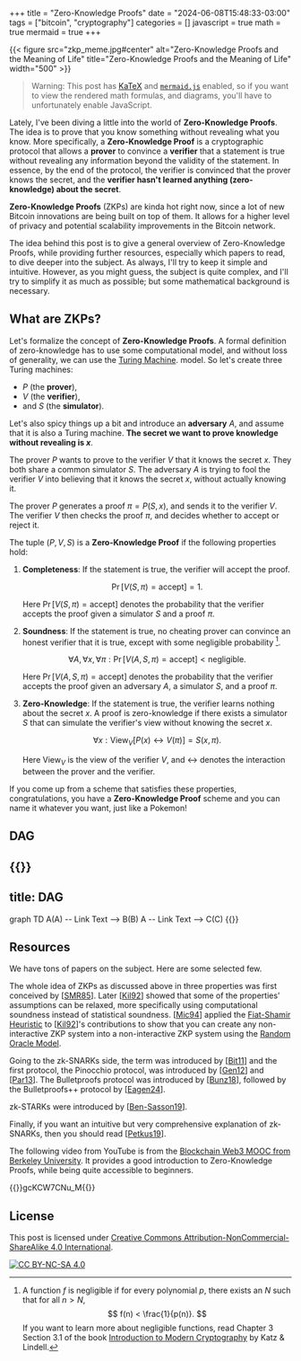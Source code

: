 +++
title = "Zero-Knowledge Proofs"
date = "2024-06-08T15:48:33-03:00"
tags = ["bitcoin", "cryptography"]
categories = []
javascript = true
math = true
mermaid = true
+++

{{< figure src="zkp_meme.jpg#center" alt="Zero-Knowledge Proofs and the Meaning of Life" title="Zero-Knowledge Proofs and the Meaning of Life" width="500" >}}

> Warning: This post has [KaTeX](https://katex.org/)
> and [`mermaid.js`](https://mermaid.js.org) enabled,
> so if you want to view the rendered math formulas,
> and diagrams,
> you'll have to unfortunately enable JavaScript.

Lately, I've been diving a little into the world of **Zero-Knowledge Proofs**.
The idea is to prove that you know something without revealing what you know.
More specifically, a **Zero-Knowledge Proof** is a cryptographic protocol that allows
a **prover** to convince a **verifier** that a statement is true without revealing
any information beyond the validity of the statement.
In essence, by the end of the protocol, the verifier is convinced that the prover knows the secret,
and the **verifier hasn't learned anything (zero-knowledge) about the secret**.

**Zero-Knowledge Proofs** (ZKPs) are kinda hot right now,
since a lot of new Bitcoin innovations are being built on top of them.
It allows for a higher level of privacy and potential scalability improvements
in the Bitcoin network.

The idea behind this post is to give a general overview of Zero-Knowledge Proofs,
while providing further resources,
especially which papers to read,
to dive deeper into the subject.
As always, I'll try to keep it simple and intuitive.
However, as you might guess, the subject is quite complex,
and I'll try to simplify it as much as possible;
but some mathematical background is necessary.

## What are ZKPs?

Let's formalize the concept of **Zero-Knowledge Proofs**.
A formal definition of zero-knowledge has to use some computational model,
and without loss of generality,
we can use the [Turing Machine](https://en.wikipedia.org/wiki/Turing_machine).
model.
So let's create three Turing machines:

- $P$ (the **prover**),
- $V$ (the **verifier**),
- and $S$ (the **simulator**).

Let's also spicy things up a bit and introduce an **adversary** $A$,
and assume that it is also a Turing machine.
**The secret we want to prove knowledge without revealing is $x$**.

The prover $P$ wants to prove to the verifier $V$ that it knows the secret $x$.
They both share a common simulator $S$.
The adversary $A$ is trying to fool the verifier $V$ into believing that it knows the secret $x$,
without actually knowing it.

The prover $P$ generates a proof $\pi = P(S, x)$,
and sends it to the verifier $V$.
The verifier $V$ then checks the proof $\pi$,
and decides whether to accept or reject it.

The tuple $(P, V, S)$ is a **Zero-Knowledge Proof** if the following properties hold:

1. **Completeness**: If the statement is true, the verifier will accept the proof.

   $$ \Pr\big[V(S, \pi) = \text{accept} \big] = 1. $$

   Here $\Pr\big[V(S, \pi) = \text{accept} \big]$ denotes the probability that the verifier accepts the proof given a simulator $S$ and a proof $\pi$.

1. **Soundness**: If the statement is true, no cheating prover can convince an honest verifier that it is true,
   except with some negligible probability [^negligible].

   $$ \forall A, \forall x, \forall \pi: \Pr\big[V(A, S, \pi) = \text{accept} \big] < \text{negligible}. $$

   Here $\Pr\big[V(A, S, \pi) = \text{accept} \big]$ denotes the probability that the verifier accepts the proof given an adversary $A$, a simulator $S$, and a proof $\pi$.

1. **Zero-Knowledge**: If the statement is true, the verifier learns nothing about the secret $x$.
    A proof is zero-knowledge if there exists a simulator $S$ that can simulate the verifier's view
    without knowing the secret $x$.

    $$ \forall x: \text{View}_V\big[P(x) \leftrightarrow V(\pi)\big] = S(x, \pi). $$

    Here $\text{View}_V$ is the view of the verifier $V$,
    and $\leftrightarrow$ denotes the interaction between the prover and the verifier.

[^negligible]: A function $f$ is negligible if for every polynomial $p$,
   there exists an $N$ such that for all $n > N$,
   $$ f(n) < \frac{1}{p(n)}. $$
   If you want to learn more about negligible functions,
   read Chapter 3 Section 3.1 of the book [Introduction to Modern Cryptography](https://doi.org/10.1201/9781420010756) by Katz & Lindell.

If you come up from a scheme that satisfies these properties,
congratulations, you have a **Zero-Knowledge Proof** scheme
and you can name it whatever you want,
just like a Pokemon!

## DAG

{{<mermaid>}}
---

title: DAG
---

graph TD
  A(A) -- Link Text --> B(B)
  A -- Link Text --> C(C)
{{</mermaid>}}

## Resources

We have tons of papers on the subject.
Here are some selected few.

The whole idea of ZKPs as discussed above in three properties was first conceived by [[SMR85]].
Later [[Kil92]] showed that some of the properties' assumptions can be relaxed,
more specifically using computational soundness instead of statistical soundness.
[[Mic94]] applied the [Fiat-Shamir Heuristic](https://en.wikipedia.org/wiki/Fiat%E2%80%93Shamir_heuristic)
to [[Kil92]]'s contributions to show that you can create any non-interactive ZKP system into
a non-interactive ZKP system using the [Random Oracle Model](https://en.wikipedia.org/wiki/Random_oracle_model).

Going to the zk-SNARKs side,
the term was introduced by [[Bit11]]
and the first protocol, the Pinocchio protocol,
was introduced by [[Gen12]] and [[Par13]].
The Bulletproofs protocol was introduced by [[Bunz18]],
followed by the Bulletproofs++ protocol by [[Eagen24]].

zk-STARKs were introduced by [[Ben-Sasson19]].

Finally, if you want an intuitive but very comprehensive explanation of zk-SNARKs,
then you should read [[Petkus19]].

[SMR85]: https://epubs.siam.org/doi/10.1137/0218012 "Goldwasser, S., Micali, S., & Rackoff, C. (1985). The knowledge complexity of interactive proof systems. SIAM Journal on computing, 18(1), 186-208."

[Kil92]: https://dl.acm.org/doi/abs/10.1145/129712.129782 "Kilian, J. (1992). A note on efficient zero-knowledge proofs and arguments (extended abstract). In Proceedings of the twenty-fourth annual ACM symposium on Theory of computing (pp. 723-732)."

[Mic94]: https://ieeexplore.ieee.org/abstract/document/365746/ "Micali, S. (1994). CS proofs (extended abstract). In Proceedings 35th Annual Symposium on Foundations of Computer Science (pp. 436-445)."

[Bit11]: https://eprint.iacr.org/2011/443 "Bitansky, N., Canetti, R., & Goldwasser, S. (2011). From Extractable Collision Resistance to Succinct Non-Interactive Arguments of Knowledge, and Back Again. In Proceedings of the 3rd innovations in theoretical computer science conference (pp. 326-349)."

[Gen12]: https://eprint.iacr.org/2012/215 "Gennaro, R., Gentry, C., Parno, B., & Raykova, M. (2013). Quadratic span programs and succinct NIZKs without PCPs. In Advances in Cryptology–EUROCRYPT 2013: 32nd Annual International Conference on the Theory and Applications of Cryptographic Techniques, Athens, Greece, May 26-30, 2013. Proceedings 32 (pp. 626-645)."

[Par13]: https://eprint.iacr.org/2013/279 "Parno, B., Gentry, C., Howell, J., & Raykova, M. (2013). Pinocchio: Nearly practical verifiable computation. In Proceedings of the 2013 IEEE Symposium on Security and Privacy (SP) (pp. 238-252)."

[Bunz18]: https://ieeexplore.ieee.org/document/8418611 "Bünz, B., Bootle, J., Boneh, D., Poelstra, A., Wuille, P., & Maxwell, G. (2018). Bulletproofs: Short Proofs for Confidential Transactions and More. In Proceedings of the 2018 IEEE Symposium on Security and Privacy (SP) (pp. 315-334)."

[Eagen24]: https://link.springer.com/chapter/10.1007/978-3-031-58740-5_9 "Bulletproofs++: next generation confidential transactions via reciprocal set membership arguments. In Annual International Conference on the Theory and Applications of Cryptographic Techniques (pp. 249-279)."

[Ben-Sasson19]: https://link.springer.com/chapter/10.1007/978-3-030-26954-8_23 "Ben-Sasson, E., Bentov, I., Horesh, Y., & Riabzev, M. (2019). Scalable zero knowledge with no trusted setup. In Advances in Cryptology–CRYPTO 2019: 39th Annual International Cryptology Conference, Santa Barbara, CA, USA, August 18–22, 2019, Proceedings, Part III 39 (pp. 701-732)."

[Petkus19]: https://arxiv.org/abs/1906.07221 "Petkus, M. (2019). Why and How zk-SNARK works. arXiv preprint 1906.07221."

The following video from YouTube is from the
[Blockchain Web3 MOOC from Berkeley University](https://rdi.berkeley.edu/).
It provides a good introduction to Zero-Knowledge Proofs,
while being quite accessible to beginners.

{{<youtube>}}gcKCW7CNu_M{{</youtube>}}

## License

This post is licensed under [Creative Commons Attribution-NonCommercial-ShareAlike 4.0 International][cc-by-nc-sa].

[![CC BY-NC-SA 4.0][cc-by-nc-sa-image]][cc-by-nc-sa]

[cc-by-nc-sa]: http://creativecommons.org/licenses/by-nc-sa/4.0/
[cc-by-nc-sa-image]: https://licensebuttons.net/l/by-nc-sa/4.0/88x31.png
